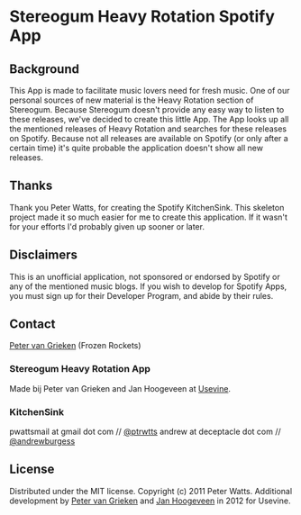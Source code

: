 # Stereogum Heavy Rotation Spotify App
## Background
This App is made to facilitate music lovers need for fresh music. One of our personal sources of new material is the Heavy Rotation section of Stereogum. Because Stereogum doesn't provide any easy way to listen to these releases, we've decided to create this little App. The App looks up all the mentioned releases of Heavy Rotation and searches for these releases on Spotify. Because not all releases are available on Spotify (or only after a certain time) it's quite probable the application doesn't show all new releases.


## Thanks
Thank you Peter Watts, for creating the Spotify KitchenSink. This skeleton project made it so much easier for me to create this application. If it wasn't for your efforts I'd probably given up sooner or later.

## Disclaimers
This is an unofficial application, not sponsored or endorsed by Spotify or any of the mentioned music blogs. If you wish to develop for Spotify Apps, you must sign up for their Developer Program, and abide by their rules.

## Contact
[Peter van Grieken](http://frozenrockets.nl) (Frozen Rockets)

### Stereogum Heavy Rotation App
Made bij Peter van Grieken and Jan Hoogeveen at [Usevine](mailto:hallo@usevine.nl).

### KitchenSink
pwattsmail at gmail dot com // [@ptrwtts](http://twitter.com/ptrwtts)
andrew at deceptacle dot com // [@andrewburgess](http://twitter.com/andrewburgess)

## License
Distributed under the MIT license. Copyright (c) 2011 Peter Watts.
Additional development by [Peter van Grieken](http://twitter.com/petervangrieken) and [Jan Hoogeveen](http://twitter.com/janhoogeveen) in 2012 for Usevine.